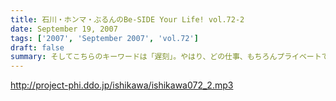 ```yaml
---
title: 石川・ホンマ・ぶるんのBe-SIDE Your Life! vol.72-2
date: September 19, 2007
tags: ['2007', 'September 2007', 'vol.72']
draft: false
summary: そしてこちらのキーワードは「遅刻」。やはり、どの仕事、もちろんプライベートでも、「遅刻」は厳禁でございますけれども・・・はたして、ウェディングがらみの「遅刻」とは一体何があったか？？NAMAE
---
```


http://project-phi.ddo.jp/ishikawa/ishikawa072_2.mp3
